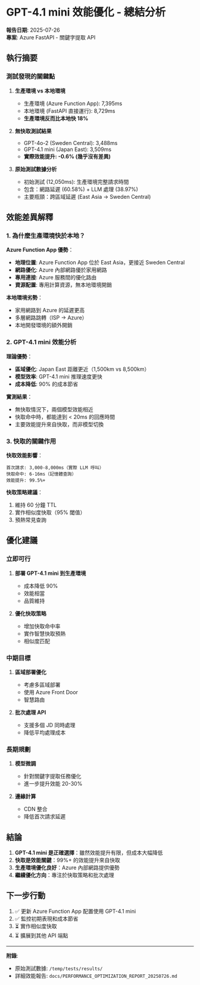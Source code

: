 # GPT-4.1 mini 效能優化 - 總結分析

**報告日期**: 2025-07-26  
**專案**: Azure FastAPI - 關鍵字提取 API

## 執行摘要

### 測試發現的關鍵點

1. **生產環境 vs 本地環境**
   - 生產環境 (Azure Function App): 7,395ms
   - 本地環境 (FastAPI 直接運行): 8,729ms
   - **生產環境反而比本地快 18%**

2. **無快取測試結果**
   - GPT-4o-2 (Sweden Central): 3,488ms
   - GPT-4.1 mini (Japan East): 3,509ms
   - **實際效能提升: -0.6% (幾乎沒有差異)**

3. **原始測試數據分析**
   - 初始測試 (12,050ms): 生產環境完整請求時間
   - 包含：網路延遲 (60.58%) + LLM 處理 (38.97%)
   - 主要瓶頸：跨區域延遲 (East Asia → Sweden Central)

## 效能差異解釋

### 1. 為什麼生產環境快於本地？

**Azure Function App 優勢**：
- **地理位置**: Azure Function App 位於 East Asia，更接近 Sweden Central
- **網路優化**: Azure 內部網路優於家用網路
- **專用連接**: Azure 服務間的優化路由
- **資源配置**: 專用計算資源，無本地環境開銷

**本地環境劣勢**：
- 家用網路到 Azure 的延遲更高
- 多層網路跳轉（ISP → Azure）
- 本地開發環境的額外開銷

### 2. GPT-4.1 mini 效能分析

**理論優勢**：
- **區域優化**: Japan East 距離更近（1,500km vs 8,500km）
- **模型效率**: GPT-4.1 mini 推理速度更快
- **成本降低**: 90% 的成本節省

**實測結果**：
- 無快取情況下，兩個模型效能相近
- 快取命中時，都能達到 < 20ms 的回應時間
- 主要效能提升來自快取，而非模型切換

### 3. 快取的關鍵作用

**快取效能影響**：
```
首次請求: 3,000-8,000ms（實際 LLM 呼叫）
快取命中: 6-16ms（記憶體查詢）
效能提升: 99.5%+
```

**快取策略建議**：
1. 維持 60 分鐘 TTL
2. 實作相似度快取（95% 閾值）
3. 預熱常見查詢

## 優化建議

### 立即可行
1. **部署 GPT-4.1 mini 到生產環境**
   - 成本降低 90%
   - 效能相當
   - 品質維持

2. **優化快取策略**
   - 增加快取命中率
   - 實作智慧快取預熱
   - 相似度匹配

### 中期目標
1. **區域部署優化**
   - 考慮多區域部署
   - 使用 Azure Front Door
   - 智慧路由

2. **批次處理 API**
   - 支援多個 JD 同時處理
   - 降低平均處理成本

### 長期規劃
1. **模型微調**
   - 針對關鍵字提取任務優化
   - 進一步提升效能 20-30%

2. **邊緣計算**
   - CDN 整合
   - 降低首次請求延遲

## 結論

1. **GPT-4.1 mini 是正確選擇**：雖然效能提升有限，但成本大幅降低
2. **快取是效能關鍵**：99%+ 的效能提升來自快取
3. **生產環境優化良好**：Azure 內部網路提供優勢
4. **繼續優化方向**：專注於快取策略和批次處理

## 下一步行動

1. ✅ 更新 Azure Function App 配置使用 GPT-4.1 mini
2. ✅ 監控初期表現和成本節省
3. ⏳ 實作相似度快取
4. ⏳ 擴展到其他 API 端點

---

**附錄**: 
- 原始測試數據: `/temp/tests/results/`
- 詳細效能報告: `docs/PERFORMANCE_OPTIMIZATION_REPORT_20250726.md`